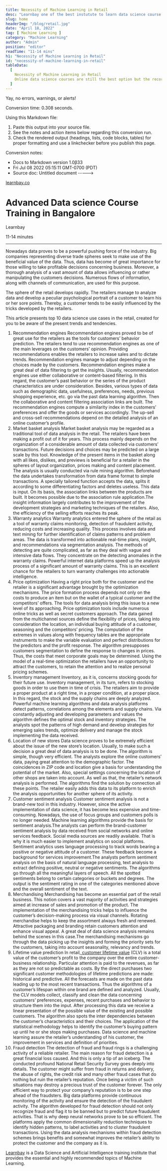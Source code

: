 ```yaml
---
title: Necessity of Machine Learning in Retail
desc: "Learnbay one of the best instutute to learn data science course in India, so Enroll Now And Get Your Dream Job!"
slug: home
headerImg: "/blog/retail.jpg"
date: "April 18, 2022"
tag: [ Machine Learning ]
category: "Machine Learning"
author: "Admin"
position: "editor"
readTime: "11-14 mins"
h1: "Necessity of Machine Learning in Retail"
id: "necessity-of-machine-learning-in-retail"
tableData:
  [
    Necessity of Machine Learning in Retail
    Online data science courses are still the best option but the recorded video-based ones are the worst.,
  ]
---
```


Yay, no errors, warnings, or alerts!

Conversion time: 0.308 seconds.


Using this Markdown file:

1. Paste this output into your source file.
2. See the notes and action items below regarding this conversion run.
3. Check the rendered output (headings, lists, code blocks, tables) for proper
   formatting and use a linkchecker before you publish this page.

Conversion notes:

* Docs to Markdown version 1.0β33
* Fri Jul 08 2022 05:15:11 GMT-0700 (PDT)
* Source doc: Untitled document
----->


[learnbay.co](https://www.learnbay.co/data-science-course/necessity-of-machine-learning-in-retail/)


# Advanced Data science Course Training in Bangalore

Learnbay

11-14 minutes


---

Nowadays data proves to be a powerful pushing force of the industry. Big companies representing diverse trade spheres seek to make use of the beneficial value of the data. Thus, data has become of great importance for those willing to take profitable decisions concerning business. Moreover, a thorough analysis of a vast amount of data allows influencing or rather manipulating the customers decisions. Numerous flows of information, along with channels of communication, are used for this purpose.

The sphere of the retail develops rapidly. The retailers manage to analyze data and develop a peculiar psychological portrait of a customer to learn his or her sore points. Thereby, a customer tends to be easily influenced by the tricks developed by the retailers.

This article presents top 10 data science use cases in the retail, created for you to be aware of the present trends and tendencies.



1. Recommendation engines 
 Recommendation engines proved to be of great use for the retailers as the tools for customers’ behavior prediction. The retailers tend to use recommendation engines as one of the main leverages on the customers’ opinion. Providing recommendations enables the retailers to increase sales and to dictate trends. Recommendation engines manage to adjust depending on the choices made by the customers. Recommendation engines make a great deal of data filtering to get the insights. Usually, recommendation engines use either collaborative or content-based filtering. In this regard, the customer’s past behavior or the series of the product characteristics are under consideration. Besides, various types of data such as demographic data, usefulness, preferences, needs, previous shopping experience, etc. go via the past data learning algorithm. Then the collaborative and content filtering association links are built. The recommendation engines compute a similarity index in the customers’ preferences and offer the goods or services accordingly. The up-sell and cross-sell recommendations depend on the detailed analysis of an online customer’s profile.
2. Market basket analysis 
 Market basket analysis may be regarded as a traditional tool of data analysis in the retail. The retailers have been making a profit out of it for years. This process mainly depends on the organization of a considerable amount of data collected via customers’ transactions. Future decisions and choices may be predicted on a large scale by this tool. Knowledge of the present items in the basket along with all likes, dislikes, and previews is beneficial for a retailer in the spheres of layout organization, prices making and content placement. The analysis is usually conducted via rule mining algorithm. Beforehand the data undertakes transformation from data frame format to simple transactions. A specially tailored function accepts the data, splits it according to some differentiating factors and deletes useless. This data is input. On its basis, the association links between the products are built. It becomes possible due to the association rule application.The insight information largely contributes to the improvement of the development strategies and marketing techniques of the retailers. Also, the efficiency of the selling efforts reaches its peak.
3. Warranty analytics 
 Warranty analytics entered the sphere of the retail as a tool of warranty claims monitoring, detection of fraudulent activity, reducing costs and increasing quality. This process involves data and text mining for further identification of claims patterns and problem areas. The data is transformed into actionable real-time plans, insight, and recommendations via segmentation analysis. The methods of detecting are quite complicated, as far as they deal with vague and intensive data flows. They concentrate on the detecting anomalies in the warranty claims. Powerful internet data platforms speed up the analysis process of a significant amount of warranty claims. This is an excellent chance for the retailers to turn warranty challenges into actionable intelligence.
4. Price optimization 
 Having a right price both for the customer and the retailer is a significant advantage brought by the optimization mechanisms. The price formation process depends not only on the costs to produce an item but on the wallet of a typical customer and the competitors’ offers. The tools for data analysis bring this issue to a new level of its approaching. Price optimization tools include numerous online tricks as well as secret customers approach. The data gained from the multichannel sources define the flexibility of prices, taking into consideration the location, an individual buying attitude of a customer, seasoning and the competitors’ pricing. The computation of the extremes in values along with frequency tables are the appropriate instruments to make the variable evaluation and perfect distributions for the predictors and the profit response. The algorithm presupposes customers segmentation to define the response to changes in prices. Thus, the costs that meet corporate goals may be determined. Using the model of a real-time optimization the retailers have an opportunity to attract the customers, to retain the attention and to realize personal pricing schemes.
5. Inventory management 
 Inventory, as it is, concerns stocking goods for their future use. Inventory management, in its turn, refers to stocking goods in order to use them in time of crisis. The retailers aim to provide a proper product at a right time, in a proper condition, at a proper place. In this regard, the stock and the supply chains are deeply analyzed. Powerful machine learning algorithms and data analysis platforms detect patterns, correlations among the elements and supply chains. Via constantly adjusting and developing parameters and values the algorithm defines the optimal stock and inventory strategies. The analysts spot the patterns of high demand and develop strategies for emerging sales trends, optimize delivery and manage the stock implementing the data received.
6. Location of new stores 
 Data science proves to be extremely efficient about the issue of the new store’s location. Usually, to make such a decision a great deal of data analysis is to be done. The algorithm is simple, though very efficient. The analysts explore the online customers’ data, paying great attention to the demographic factor. The coincidences in ZIP code and location give a basis for understanding the potential of the market. Also, special settings concerning the location of other shops are taken into account. As well as that, the retailer’s network analysis is performed. The algorithms find the solution by connection all these points. The retailer easily adds this data to its platform to enrich the analysis opportunities for another sphere of its activity.
7. Customer sentiment analysis 
 Customer sentiment analysis is not a brand-new tool in this industry. However, since the active implementation of data science, it has become less expensive and time-consuming. Nowadays, the use of focus groups and customers polls is no longer needed. Machine learning algorithms provide the basis for sentiment analysis.The analysts can perform the brand-customer sentiment analysis by data received from social networks and online services feedback. Social media sources are readily available. That is why it is much easier to implement analytics on social platforms. Sentiment analytics uses language processing to track words bearing a positive or negative attitude of a customer. These feedback become a background for services improvement.The analysts perform sentiment analysis on the basis of natural language processing, text analysis to extract defining positive, neutral or negative sentiments. The algorithms go through all the meaningful layers of speech. All the spotted sentiments belong to certain categories or buckets and degrees. The output is the sentiment rating in one of the categories mentioned above and the overall sentiment of the text.
8. Merchandising 
 Merchandising has become an essential part of the retail business. This notion covers a vast majority of activities and strategies aimed at increase of sales and promotion of the product. The implementation of the merchandising tricks helps to influence the customer’s decision-making process via visual channels. Rotating merchandise helps to keep the assortment always fresh and renewed. Attractive packaging and branding retain customers attention and enhance visual appeal. A great deal of data science analysis remains behind the scenes in this case.The merchandising mechanisms go through the data picking up the insights and forming the priority sets for the customers, taking into account seasonality, relevancy and trends.
9. Lifetime value prediction 
 In retail,[ customer lifetime value](https://www.qualtrics.com/au/experience-management/customer/customer-lifetime-value/#:~:text=Customer%20lifetime%20value%20is%20the,great%20way%20to%20drive%20growth.) (CLV) is a total value of the customer’s profit to the company over the entire customer-business relationship. Particular attention is paid to the revenues, as far as they are not so predictable as costs. By the direct purchases two significant customer methodologies of lifetime predictions are made: historical and predictive. All the forecasts are made on the past data leading up to the most recent transactions. Thus the algorithms of a customer’s lifespan within one brand are defined and analyzed. Usually, the CLV models collect, classify and clean the data concerning customers’ preferences, expenses, recent purchases and behavior to structure them into the input. After processing this data we receive a linear presentation of the possible value of the existing and possible customers. The algorithm also spots the inter dependencies between the customer’s characteristics and their choices. The application of the statistical methodology helps to identify the customer’s buying pattern up until he or she stops making purchases. Data science and machine learning assure the retailer’s understanding of his customer, the improvement in services and definition of priorities.
10. Fraud detection 
 The detection of fraud and fraud rings is a challenging activity of a reliable retailer. The main reason for fraud detection is a great financial loss caused. And this is only a tip of an iceberg. The conducted profound National Retail Security Survey goes deeply into details. The customer might suffer from fraud in returns and delivery, the abuse of rights, the credit risk and many other fraud cases that do nothing but ruin the retailer’s reputation. Once being a victim of such situations may destroy a precious trust of the customer forever. The only efficient way to protect your company’s reputation is to be one step ahead of the fraudsters. Big data platforms provide continuous monitoring of the activity and ensure the detection of the fraudulent activity. The algorithm developed for fraud detection should not only recognize fraud and flag it to be banned but to predict future fraudulent activities. That is why deep neural networks prove to be so efficient. The platforms apply the common dimensionality reduction techniques to identify hidden patterns, to label activities and to cluster fraudulent transactions. Using the data analysis mechanisms within fraud detection schemes brings benefits and somewhat improves the retailer’s ability to protect the customer and the company as it is.

[Learnbay](https://www.learnbay.co/data-science-course/artificial-intelligence-certification/) is a Data Science and Artificial Intelligence training institute that provides the essential and highly recommended topics of Machine Learning.
